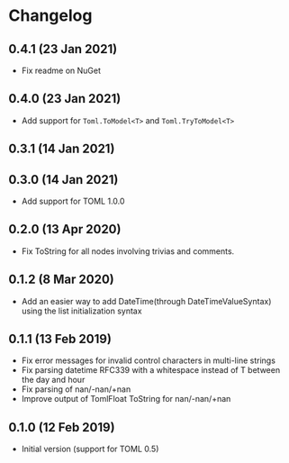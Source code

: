 # Changelog

## 0.4.1 (23 Jan 2021)
- Fix readme on NuGet

## 0.4.0 (23 Jan 2021)
- Add support for `Toml.ToModel<T>` and `Toml.TryToModel<T>`

## 0.3.1 (14 Jan 2021)
## 0.3.0 (14 Jan 2021)
- Add support for TOML 1.0.0

## 0.2.0 (13 Apr 2020)
- Fix ToString for all nodes involving trivias and comments.

## 0.1.2 (8 Mar 2020)
- Add an easier way to add DateTime(through DateTimeValueSyntax) using the list initialization syntax

## 0.1.1 (13 Feb 2019)

- Fix error messages for invalid control characters in multi-line strings
- Fix parsing datetime RFC339 with a whitespace instead of T between the day and hour
- Fix parsing of nan/-nan/+nan
- Improve output of TomlFloat ToString for nan/-nan/+nan

## 0.1.0 (12 Feb 2019)

- Initial version (support for TOML 0.5)
